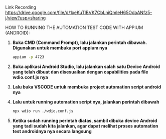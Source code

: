 Link Recording 
https://drive.google.com/file/d/1xeKuTlBVK7CbLniQmleH65OdaANfz5-j/view?usp=sharing

HOW TO RUNNING THE AUTOMATION TEST CODE WITH APPIUM (ANDROID):

1. **Buka CMD (Command Prompt), lalu jalankan perintah dibawah. Digunakan untuk membuka port appium nya**
   
   ```bash
   appium -p 4723

2. **Buka aplikasi Android Studio, lalu jalankan salah satu Device Android yang telah dibuat dan disesuaikan dengan capabilities pada file wdio.conf.js nya**

3. **Lalu buka VSCODE untuk membuka project automation script android nya**

4. **Lalu untuk running automation script nya, jalankan perintah dibawah**
   
   ```bash
   npx wdio run ./wdio.conf.js
   
5. **Ketika sudah running perintah diatas, sambil dibuka device Android yang tadi sudah kita jalankan, agar dapat melihat proses automation test androidnya nya secara langsung**
